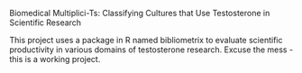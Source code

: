 Biomedical Multiplici-Ts: Classifying Cultures that Use Testosterone in Scientific Research

This project uses a package in R named bibliometrix to evaluate scientific productivity in various domains of testosterone research. Excuse the mess - this is a working project. 
